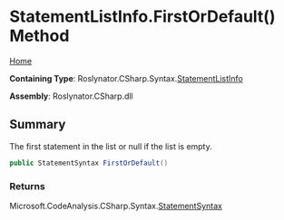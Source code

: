 <a name="_top"></a>

# StatementListInfo\.FirstOrDefault\(\) Method

[Home](../../../../../README.md#_top)

**Containing Type**: Roslynator\.CSharp\.Syntax\.[StatementListInfo](../README.md#_top)

**Assembly**: Roslynator\.CSharp\.dll

## Summary

The first statement in the list or null if the list is empty\.

```csharp
public StatementSyntax FirstOrDefault()
```

### Returns

Microsoft\.CodeAnalysis\.CSharp\.Syntax\.[StatementSyntax](https://docs.microsoft.com/en-us/dotnet/api/microsoft.codeanalysis.csharp.syntax.statementsyntax)

